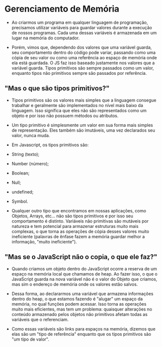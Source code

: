 # Gerenciamento de Memória 

* Ao criarmos um programa em qualquer linguagem de programação, precisamos utilizar variáveis para guardar valores durante a execução de nossos programas. Cada uma dessas variáveis é armazenada em um lugar na memória do computador.

* Porém, vimos que, dependendo dos valores que uma variável guarda, seu comportamento dentro do código pode variar, passando como uma cópia de seu valor ou como uma referência ao espaço de memória onde ela está guardada. O JS faz isso baseado justamente nos valores que a variável guarda. Tipos primitivos são sempre passados como um valor, enquanto tipos não primitivos sempre são passados por referência.

## "Mas o que são tipos primitivos?"

* Tipos primitivos são os valores mais simples que a linguagem consegue trabalhar e geralmente são implementados no nível mais baixo da linguagem. Isso significa que eles não são representados como um objeto e por isso não possuem métodos ou atributos.

* Um tipo primitivo é simplesmente um valor em sua forma mais simples de representação. Eles também são imutáveis, uma vez declarados seu valor, nunca muda.

* Em Javascript, os tipos primitivos são:

* String (texto);
* Number (número);
* Boolean;
* Null;
* undefined;
* Symbol.

* Qualquer outro tipo que encontramos em nossas aplicações, como Objetos, Arrays, etc... não são tipos primitivos e por isso seu comportamento é distinto. Variáveis não primitivas são mutáveis por natureza e tem potencial para armazenar estruturas muito mais complexas, o que torna as operações de cópia desses valores muito ineficiente (palavras de ênfase fazem a memória guardar melhor a informação, "muito ineficiente").

## "Mas se o JavaScript não o copia, o que ele faz?"

* Quando criamos um objeto dentro do JavaScript ocorre a reserva de um espaço na memória local que chamamos de heap. Ao fazer isso, o que o JavaScript guarda na nova variável não é o valor do Objeto que criamos, mas sim o endereço de memória onde os valores estão salvos.

* Dessa forma, ao declararmos uma variável que armazena informações dentro do heap, o que estamos fazendo é "alugar" um espaço da memória, no qual funções podem acessar. Isso torna as operações muito mais eficientes, mas tem um problema: quaisquer alterações no conteúdo armazenado pelos objetos não primitivos afetam todas as variáveis que o referenciam.

* Como essas variáveis são links para espaços na memória, dizemos que elas são um "tipo de referência" enquanto que os tipos primitivos são "um tipo de valor".
